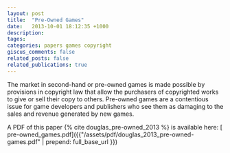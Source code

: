 ```yaml
---
layout: post
title:  "Pre-Owned Games"
date:   2013-10-01 18:12:35 +1000
description:
tages:
categories: papers games copyright
giscus_comments: false
related_posts: false
related_publications: true
---
```


The market in second-hand or pre-owned games is made possible by provisions in copyright law that allow the purchasers of copyrighted works to give or sell their copy to others. Pre-owned games are a contentious issue for game developers and publishers who see them as damaging to the sales and revenue generated by new games.

A PDF of this paper {% cite douglas_pre-owned_2013 %} is available here:  [<i class="fas fa-download"></i> pre-owned_games.pdf]({{"/assets/pdf/douglas_2013_pre-owned-games.pdf" | prepend: full_base_url }})
